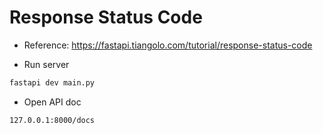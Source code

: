 # Response Status Code

- Reference: https://fastapi.tiangolo.com/tutorial/response-status-code

- Run server

```bash
fastapi dev main.py
```

- Open API doc

```bash
127.0.0.1:8000/docs
```
